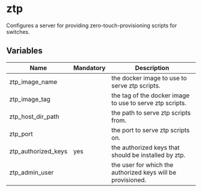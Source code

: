 # ztp

Configures a server for providing zero-touch-provisioning scripts for switches.

## Variables

| Name                | Mandatory | Description                                                 |
| ------------------- | --------- | ----------------------------------------------------------- |
| ztp_image_name      |           | the docker image to use to serve ztp scripts.               |
| ztp_image_tag       |           | the tag of the docker image to use to serve ztp scripts.    |
| ztp_host_dir_path   |           | the path to serve ztp scripts from.                         |
| ztp_port            |           | the port to serve ztp scripts on.                           |
| ztp_authorized_keys | yes       | the authorized keys that should be installed by ztp.        |
| ztp_admin_user      |           | the user for which the authorized keys will be provisioned. |
